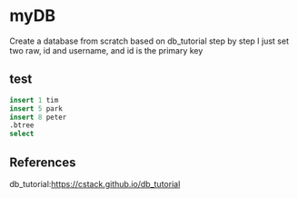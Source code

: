 # myDB
Create a database from scratch based on db_tutorial step by step
I just set two raw, id and username, and id is the primary key
## test

```sql
insert 1 tim
insert 5 park
insert 8 peter
.btree
select
```
## References
db_tutorial:https://cstack.github.io/db_tutorial